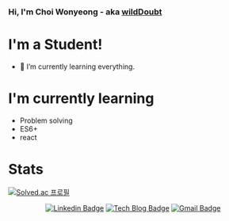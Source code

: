 ### Hi, I'm Choi Wonyeong - aka [wildDoubt][website]
<!--
**wildDoubt/wildDoubt** is a ✨ _special_ ✨ repository because its `README.md` (this file) appears on your GitHub profile.

Here are some ideas to get you started:

- 🔭 I’m currently working on ...
- 🌱 I’m currently learning ...
- 👯 I’m looking to collaborate on ...
- 🤔 I’m looking for help with ...
- 💬 Ask me about ...
- 📫 How to reach me: ...
- 😄 Pronouns: ...
- ⚡ Fun fact: ...
-->
<!--![GitHub stats](https://github-readme-stats.vercel.app/api?username=wildDoubt&show_icons=true&theme=monokai)
![Top Langs](https://github-readme-stats.vercel.app/api/top-langs/?username=wildDoubt&theme=monokai)
-->
# I'm a Student!
- 🌱 I’m currently learning everything.

# I'm currently learning
- Problem solving
- ES6+
- react

# Stats
[![Solved.ac 프로필](http://mazassumnida.wtf/api/v2/generate_badge?boj=vng598)](https://solved.ac/vng598)

<!-- [![codeforces](https://cp-logo.vercel.app/codeforces/wildDoubt)](https://codeforces.com/profile/wildDoubt) -->
<div align=center>
  
[![Linkedin Badge](https://img.shields.io/badge/-LinkedIn-blue?style=flat-square&logo=Linkedin&logoColor=white&link=https://www.linkedin.com/in/wonyeong-choi-3a4543124/)](https://www.linkedin.com/in/seong-yun-byeon-8183a8113/)
[![Tech Blog Badge](http://img.shields.io/badge/-Tech%20blog-black?style=flat-square&logo=github&link=https://wilddoubt.github.io/)](https://wilddoubt.github.io/)
[![Gmail Badge](https://img.shields.io/badge/-Gmail-d14836?style=flat-square&logo=Gmail&logoColor=white&link=mailto:coma01155@gmail.com)](mailto:coma01155@gmail.com)
  
</div>

[go]: https://golang.org/
[python]: https://www.python.org/
[website]: https://wilddoubt.github.io/
[codeforce_handle]: https://codeforces.com/profile/wildDoubt

